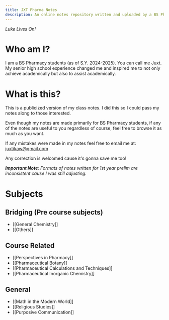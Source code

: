 ```yaml
---
title: JXT Pharma Notes
description: An online notes repository written and uploaded by a BS Pharmacy student for BS Pharmacy students. Luke Lives On!
---
```

*Luke Lives On!*
# Who am I?
I am a BS Pharmacy students (as of S.Y. 2024-2025). You can call me Juxt. My senior high school experience changed me and inspired me to not only achieve academically but also to assist academically.

# What is this?
This is a publicized version of my class notes. I did this so I could pass my notes along to those interested. 

Even though my notes are made primarily for BS Pharmacy students, if any of the notes are useful to you regardless of course, feel free to browse it as much as you want.

If any mistakes were made in my notes feel free to email me at: juxtikaw@gmail.com

Any correction is welcomed cause it's gonna save me too!

*__Important Note__: Formats of notes written for 1st year prelim are inconsistent cause I was still adjusting.* 

# Subjects
## Bridging (Pre course subjects)
- [[General Chemistry]]
- [[Others]]
## Course Related 
- [[Perspectives in Pharmacy]]
- [[Pharmaceutical Botany]]
- [[Pharmaceutical Calculations and Techniques]]
- [[Pharmaceutical Inorganic Chemistry]]
## General 
- [[Math in the Modern World]]
- [[Religious Studies]]
- [[Purposive Communication]] 